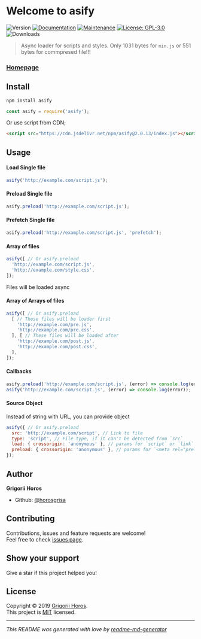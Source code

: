 Welcome to asify
===
![Version](https://img.shields.io/github/package-json/v/horosgrisa/asify.svg)
[![Documentation](https://img.shields.io/badge/documentation-yes-brightgreen.svg)](https://github.com/horosgrisa/asify#readme)
[![Maintenance](https://img.shields.io/maintenance/yes/2019.svg)](https://github.com/horosgrisa/asify/graphs/commit-activity)
[![License: GPL-3.0](https://img.shields.io/github/license/horosgrisa/asify.svg)](https://github.com/horosgrisa/asify/blob/master/LICENSE)
![Downloads](https://img.shields.io/npm/dw/asify.svg)

> Async loader for scripts and styles.
> Only 1031 bytes for `min.js` or 551 bytes for commpresed file!!!

### [Homepage](https://github.com/horosgrisa/asify)

## Install

```sh
npm install asify
```

```js
const asify = require('asify');
```

Or use script from CDN;

```html
<script src="https://cdn.jsdelivr.net/npm/asify@2.0.13/index.js"></script>
```

## Usage

#### Load Single file

```js
asify('http://example.com/script.js');
```

#### Preload Single file

```js
asify.preload('http://example.com/script.js');
```

#### Prefetch Single file

```js
asify.preload('http://example.com/script.js', 'prefetch');
```

#### Array of files

```js
asify([ // Or asify.preload
  'http://example.com/script.js',
  'http://example.com/style.css',
]);
```

Files will be loaded async

#### Array of Arrays of files

```js
asify([ // Or asify.preload
  [ // These files will be loader first
    'http://example.com/pre.js',
    'http://example.com/pre.css',
  ], [ // These files will be loaded after
    'http://example.com/post.js',
    'http://example.com/post.css',
  ],
]);
```

#### Callbacks

```js
asify.preload('http://example.com/script.js', (error) => console.log(error));
asify('http://example.com/script.js', (error) => console.log(error));
```

#### Source Object

Instead of string with URL, you can provide object

```js
asify({ // Or asify.preload
  src: 'http://example.com/script', // Link to file
  type: 'script', // File type, if it can't be detected from `src`
  load: { crossorigin: 'anonymous' }, // params for `script` or `link` tags
  preload: { crossorigin: 'anonymous' }, // params for `<meta rel="preload" >` tag for preload
});
```

## Author

**Grigorii Horos**

* Github: [@horosgrisa](https://github.com/horosgrisa)

## Contributing

Contributions, issues and feature requests are welcome!  
Feel free to check [issues page](https://github.com/horosgrisa/asify/issues).

## Show your support

Give a star if this project helped you!

## License

Copyright © 2019 [Grigorii Horos](https://github.com/horosgrisa).  
This project is [MIT](https://github.com/horosgrisa/asify/LICENSE) licensed.

***
_This README was generated with love by [readme-md-generator](https://github.com/kefranabg/readme-md-generator)_
